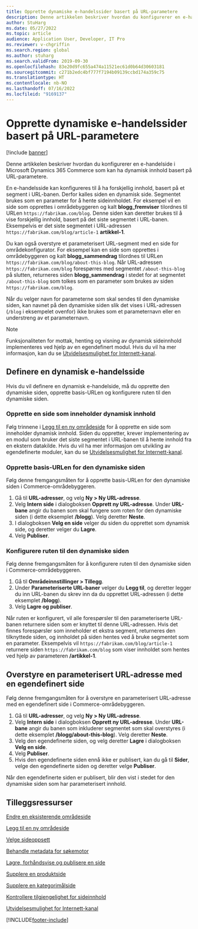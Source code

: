 ```yaml
---
title: Opprette dynamiske e-handelssider basert på URL-parametere
description: Denne artikkelen beskriver hvordan du konfigurerer en e-handelside i Microsoft Dynamics 365 Commerce som kan ha dynamisk innhold basert på URL-parametere.
author: StuHarg
ms.date: 05/27/2022
ms.topic: article
audience: Application User, Developer, IT Pro
ms.reviewer: v-chgriffin
ms.search.region: global
ms.author: stuharg
ms.search.validFrom: 2019-09-30
ms.openlocfilehash: 83e20d9fc655a474a11521ec61d0b64d30603181
ms.sourcegitcommit: c271b2edc4bf777f7194b09139ccbd174a359c75
ms.translationtype: HT
ms.contentlocale: nb-NO
ms.lasthandoff: 07/16/2022
ms.locfileid: "9169137"
---
```

# <a name="create-dynamic-e-commerce-pages-based-on-url-parameters"></a>Opprette dynamiske e-handelssider basert på URL-parametere

[!include [banner](includes/banner.md)]

Denne artikkelen beskriver hvordan du konfigurerer en e-handelside i Microsoft Dynamics 365 Commerce som kan ha dynamisk innhold basert på URL-parametere.

En e-handelsside kan konfigureres til å ha forskjellig innhold, basert på et segment i URL-banen. Derfor kalles siden en dynamisk side. Segmentet brukes som en parameter for å hente sideinnholdet. For eksempel vil en side som opprettes i områdebyggeren og kalt **blogg\_fremviser** tilordnes til URLen `https://fabrikam.com/blog`. Denne siden kan deretter brukes til å vise forskjellig innhold, basert på det siste segmentet i URL-banen. Eksempelvis er det siste segmentet i URL-adressen `https://fabrikam.com/blog/article-1` **artikkel-1**.

Du kan også overstyre et parameterisert URL-segment med en side for områdekonfigurator. For eksempel kan en side som opprettes i områdebyggeren og kalt **blogg\_sammendrag** tilordnes til URLen `https://fabrikam.com/blog/about-this-blog`. Når URL-adressen `https://fabrikam.com/blog` forespørres med segmentet `/about-this-blog` på slutten, returneres siden **blogg\_sammendrag** i stedet for at segmentet `/about-this-blog` som tolkes som en parameter som brukes av siden `https://fabrikam.com/blog`. 

Når du velger navn for parameterne som skal sendes til den dynamiske siden, kan navnet på den dynamiske siden slik det vises i URL-adressen (`/blog` i eksempelet ovenfor) ikke brukes som et parameternavn eller en understreng av et parameternavn. 

> [!NOTE]
> Funksjonaliteten for mottak, henting og visning av dynamisk sideinnhold implementeres ved hjelp av en egendefinert modul. Hvis du vil ha mer informasjon, kan du se [Utvidelsesmulighet for Internett-kanal](e-commerce-extensibility/overview.md).

## <a name="set-up-a-dynamic-e-commerce-page"></a>Definere en dynamisk e-handelsside

Hvis du vil definere en dynamisk e-handelside, må du opprette den dynamiske siden, opprette basis-URLen og konfigurere ruten til den dynamiske siden.

### <a name="create-the-page-that-will-serve-dynamic-content"></a>Opprette en side som inneholder dynamisk innhold

Følg trinnene i [Legg til en ny områdeside](add-new-page.md) for å opprette en side som inneholder dynamisk innhold. Siden du oppretter, krever implementering av en modul som bruker det siste segmentet i URL-banen til å hente innhold fra en ekstern datakilde. Hvis du vil ha mer informasjon om utvikling av egendefinerte moduler, kan du se [Utvidelsesmulighet for Internett-kanal](e-commerce-extensibility/overview.md).

### <a name="create-the-base-url-for-the-dynamic-page"></a>Opprette basis-URLen for den dynamiske siden

Følg denne fremgangsmåten for å opprette basis-URLen for den dynamiske siden i Commerce-områdebyggeren.

1. Gå til **URL-adresser**, og velg **Ny \> Ny URL-adresse**.
1. Velg **Intern side** i dialogboksen **Opprett ny URL-adresse**. Under **URL-bane** angir du banen som skal fungere som roten for den dynamiske siden (i dette eksemplet **/blogg**). Velg deretter **Neste**.
1. I dialogboksen **Velg en side** velger du siden du opprettet som dynamisk side, og deretter velger du **Lagre**.
1. Velg **Publiser**.

### <a name="configure-the-route-to-the-dynamic-page"></a>Konfigurere ruten til den dynamiske siden

Følg denne fremgangsmåten for å konfigurere ruten til den dynamiske siden i Commerce-områdebyggeren.

1. Gå til **Områdeinnstillinger \> Tillegg**.
1. Under **Parameteriserte URL-baner** velger du **Legg til**, og deretter legger du inn URL-banen du skrev inn da du opprettet URL-adressen (i dette eksemplet **/blogg**).
1. Velg **Lagre og publiser**.

Når ruten er konfigurert, vil alle forespørsler til den parameteriserte URL-banen returnere siden som er knyttet til denne URL-adressen. Hvis det finnes forespørsler som inneholder et ekstra segment, returneres den tilknyttede siden, og innholdet på siden hentes ved å bruke segmentet som en parameter. Eksempelvis vil `https://fabrikam.com/blog/article-1` returnere siden `https://fabrikam.com/blog` som viser innholdet som hentes ved hjelp av parameteren **/artikkel-1**.

## <a name="override-a-parameterized-url-with-a-custom-page"></a>Overstyre en parameterisert URL-adresse med en egendefinert side

Følg denne fremgangsmåten for å overstyre en parameterisert URL-adresse med en egendefinert side i Commerce-områdebyggeren.

1. Gå til **URL-adresser**, og velg **Ny \> Ny URL-adresse**.
1. Velg **Intern side** i dialogboksen **Opprett ny URL-adresse**. Under **URL-bane** angir du banen som inkluderer segmentet som skal overstyres (i dette eksemplet **/blogg/about-this-blog**). Velg deretter **Neste**.
1. Velg den egendefinerte siden, og velg deretter **Lagre** i dialogboksen **Velg en side**.
1. Velg **Publiser**.
1. Hvis den egendefinerte siden ennå ikke er publisert, kan du gå til **Sider**, velge den egendefinerte siden og deretter velge **Publiser**.

Når den egendefinerte siden er publisert, blir den vist i stedet for den dynamiske siden som har parameterisert innhold.

## <a name="additional-resources"></a>Tilleggsressurser

[Endre en eksisterende områdeside](modify-existing-page.md)

[Legg til en ny områdeside](add-new-page.md)

[Velge sideoppsett](select-page-layouts.md)

[Behandle metadata for søkemotor](manage-seo-metadata.md)

[Lagre, forhåndsvise og publisere en side](save-preview-publish-page.md)

[Supplere en produktside](enrich-product-page.md)

[Supplere en kategorimålside](enrich-category-page.md)

[Kontrollere tilgjengelighet for sideinnhold](verify-accessibility.md)

[Utvidelsesmulighet for Internett-kanal](e-commerce-extensibility/overview.md)


[!INCLUDE[footer-include](../includes/footer-banner.md)]

